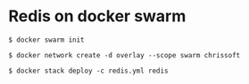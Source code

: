 # Redis on docker swarm

``` 
$ docker swarm init

$ docker network create -d overlay --scope swarm chrissoft

$ docker stack deploy -c redis.yml redis

```
